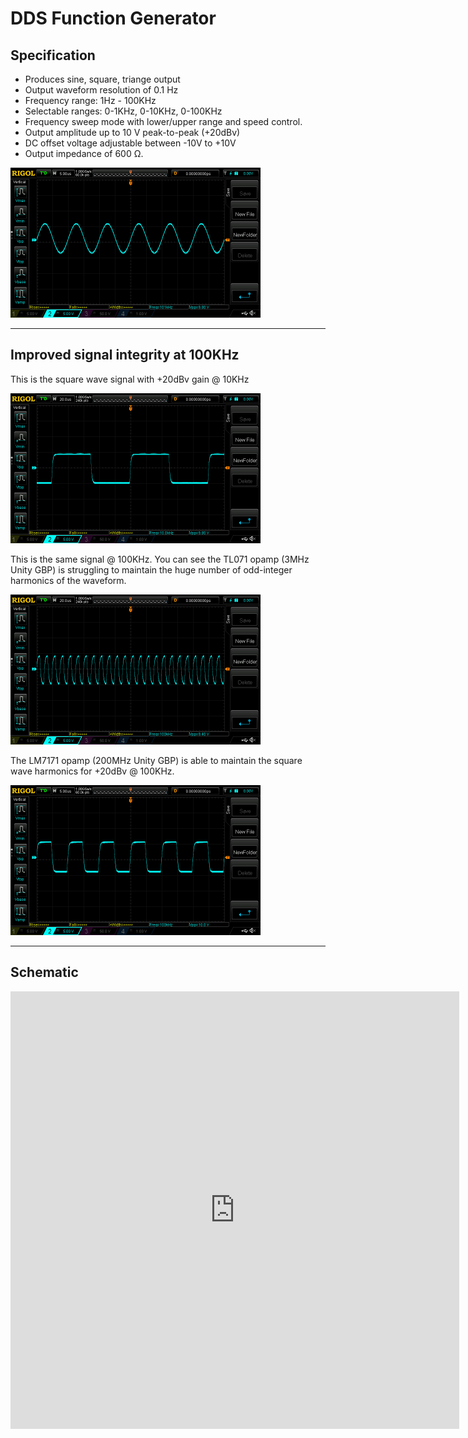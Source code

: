 # DDS Function Generator
## Specification
- Produces sine, square, triange output
- Output waveform resolution of 0.1 Hz
- Frequency range: 1Hz - 100KHz
- Selectable ranges: 0-1KHz, 0-10KHz, 0-100KHz
- Frequency sweep mode with lower/upper range and speed control.
- Output amplitude up to 10 V peak-to-peak (+20dBv)
- DC offset voltage adjustable between -10V to +10V
- Output impedance of 600 Ω.

<img src="https://github.com/cracked-machine/AD9833FunctionGenerator/blob/master/docs/scope/OpAmpGBPComparisons/LM7171/100KHZ_SIN.png" alt="100KHz Sine Wave @ 10vpp" title="100KHz Sine Wave @ 10vpp" width="400"/>

---

## Improved signal integrity at 100KHz
This is the square wave signal with +20dBv gain @ 10KHz

<img src="https://github.com/cracked-machine/AD9833FunctionGenerator/blob/master/docs/scope/OpAmpGBPComparisons/TLO7/10KHZ_SQ.png" alt="10KHz Square Wave @ 10vpp using TL071 opamp" title="10KHz Square Wave @ 10vpp using TL071 opamp" width="400"/>


This is the same signal @ 100KHz. You can see the TL071 opamp (3MHz Unity GBP) is struggling to maintain the huge number of odd-integer harmonics of the waveform.

<img src="https://github.com/cracked-machine/AD9833FunctionGenerator/blob/master/docs/scope/OpAmpGBPComparisons/TLO7/100KHZ_SQ.png" alt="100KHz Square Wave @ 10vpp using TL071 opamp" title="100KHz Square Wave @ 10vpp using TL071 opamp" width="400"/>

The LM7171 opamp (200MHz Unity GBP) is able to maintain the square wave harmonics for +20dBv @ 100KHz.  

<img src="https://github.com/cracked-machine/AD9833FunctionGenerator/blob/master/docs/scope/OpAmpGBPComparisons/LM7171/100KHZ_SQ.png" alt="100KHz Square Wave @ 10vpp using LM7171 opamp" title="100KHz Square Wave @ 10vpp using LM7171 opamp" width="400"/>

---

## Schematic
<iframe src="http://docs.google.com/gview?url=https://github.com/cracked-machine/AD9833FunctionGenerator/blob/master/docs/Schematic/AD9833FunctionGenerator.pdf&embedded=true" style="width:718px; height:700px;" frameborder="0"></iframe>



